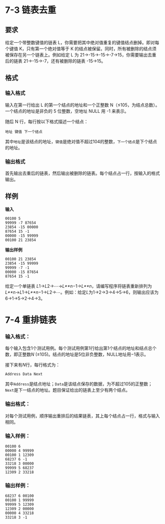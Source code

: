 # 7-3 链表去重

## 要求

给定一个带整数键值的链表 L，你需要把其中绝对值重复的键值结点删掉。即对每个键值 K，只有第一个绝对值等于 K 的结点被保留。同时，所有被删除的结点须被保存在另一个链表上。例如给定 L 为 21→-15→-15→-7→15，你需要输出去重后的链表 21→-15→-7，还有被删除的链表 -15→15。

## 格式

### 输入格式

输入在第一行给出 L 的第一个结点的地址和一个正整数 N（≤105，为结点总数）。一个结点的地址是非负的 5 位整数，空地址 NULL 用 -1 来表示。

随后 N 行，每行按以下格式描述一个结点：

```plaintext
地址 键值 下一个结点
```

其中`地址`是该结点的地址，`键值`是绝对值不超过104的整数，`下一个结点`是下个结点的地址。

### 输出格式

首先输出去重后的链表，然后输出被删除的链表。每个结点占一行，按输入的格式输出。

## 样例

**输入**

```in
00100 5
99999 -7 87654
23854 -15 00000
87654 15 -1
00000 -15 99999
00100 21 23854
```

**输出样例**

```out
00100 21 23854
23854 -15 99999
99999 -7 -1
00000 -15 87654
87654 15 -1
```

给定一个单链表 *L*1→*L*2→⋯→*L**n*−1→*L**n*，请编写程序将链表重新排列为 *L**n*→*L*1→*L**n*−1→*L*2→⋯。例如：给定*L*为1→2→3→4→5→6，则输出应该为6→1→5→2→4→3。



# 7-4 重排链表

### 输入格式：

每个输入包含1个测试用例。每个测试用例第1行给出第1个结点的地址和结点总个数，即正整数*N* (≤105)。结点的地址是5位非负整数，NULL地址用−1表示。

接下来有*N*行，每行格式为：

```
Address Data Next
```

其中`Address`是结点地址；`Data`是该结点保存的数据，为不超过105的正整数；`Next`是下一结点的地址。题目保证给出的链表上至少有两个结点。

### 输出格式：

对每个测试用例，顺序输出重排后的结果链表，其上每个结点占一行，格式与输入相同。

### 输入样例：

```in
00100 6
00000 4 99999
00100 1 12309
68237 6 -1
33218 3 00000
99999 5 68237
12309 2 33218
```

### 输出样例：

```out
68237 6 00100
00100 1 99999
99999 5 12309
12309 2 00000
00000 4 33218
33218 3 -1
```
